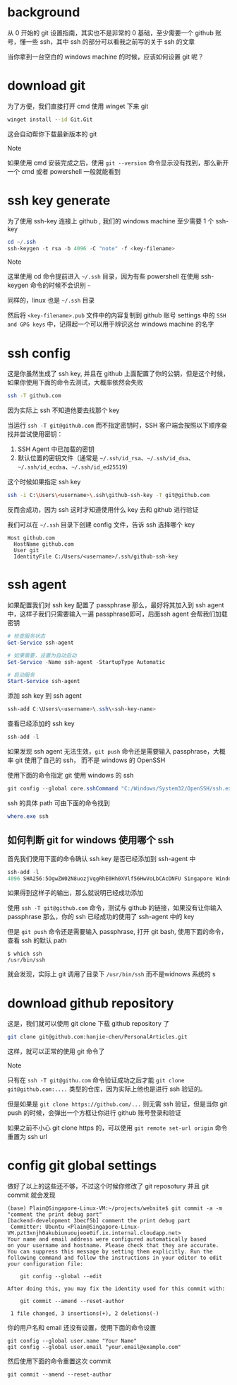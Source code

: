 # background

从 0 开始的 git 设置指南，其实也不是非常的 0 基础，至少需要一个 github 账号，懂一些 ssh，其中 ssh 的部分可以看我之前写的关于 ssh 的文章

当你拿到一台空白的 windows machine 的时候，应该如何设置 git 呢？



# download git

为了方便，我们直接打开 cmd 使用 winget 下来 git

```cmd
winget install --id Git.Git
```

这会自动帮你下载最新版本的 git

> [!note]
>
> 如果使用 cmd 安装完成之后，使用 `git --version` 命令显示没有找到，那么新开一个 cmd 或者 powershell 一般就能看到



# ssh key generate

为了使用 ssh-key 连接上 github , 我们的 windows machine 至少需要 1 个 ssh-key

```powershell
cd ~/.ssh
ssh-keygen -t rsa -b 4096 -C "note" -f <key-filename>
```

> [!note]
>
> 这里使用 cd 命令提前进入 `~/.ssh` 目录，因为有些 powershell 在使用 ssh-keygen 命令的时候不会识别 `~`
>
> 同样的，linux 也是 `~/.ssh` 目录

然后将 `<key-filename>.pub` 文件中的内容复制到 github 账号 settings 中的 `SSH and GPG keys` 中，记得起一个可以用于辨识这台 windows machine 的名字

# ssh config

这是你虽然生成了 ssh key, 并且在 github 上面配置了你的公钥，但是这个时候，如果你使用下面的命令去测试，大概率依然会失败

```bash
ssh -T github.com
```

因为实际上 ssh 不知道他要去找那个 key

当运行 `ssh -T git@github.com` 而不指定密钥时，SSH 客户端会按照以下顺序查找并尝试使用密钥：

1. SSH Agent 中已加载的密钥
2. 默认位置的密钥文件（通常是 `~/.ssh/id_rsa`、`~/.ssh/id_dsa`、`~/.ssh/id_ecdsa`、`~/.ssh/id_ed25519`）

这个时候如果指定 ssh key

```bash
ssh -i C:\Users\<username>\.ssh\github-ssh-key -T git@github.com
```

反而会成功，因为 ssh 这时才知道使用什么 key 去和 github 进行验证

我们可以在 `~/.ssh` 目录下创建 config 文件，告诉 ssh 选择哪个 key

```
Host github.com
  HostName github.com
  User git
  IdentityFile C:/Users/<username>/.ssh/github-ssh-key
```



# ssh agent

如果配置我们对 ssh key 配置了 passphrase 那么，最好将其加入到 ssh agent 中，这样子我们只需要输入一遍 passphrase即可，后面ssh agent 会帮我们加载密钥

```powershell
# 检查服务状态
Get-Service ssh-agent

# 如果需要，设置为自动启动
Set-Service -Name ssh-agent -StartupType Automatic

# 启动服务
Start-Service ssh-agent
```

添加 ssh key 到 ssh agent

```powershell
ssh-add C:\Users\<username>\.ssh\<ssh-key-name>
```

查看已经添加的 ssh key

```powershell
ssh-add -l
```

如果发现 ssh agent 无法生效，`git push` 命令还是需要输入 passphrase，大概率 git 使用了自己的 ssh， 而不是 windows 的 OpenSSH

使用下面的命令指定 git 使用 windows 的 ssh

```powershell
git config --global core.sshCommand "C:/Windows/System32/OpenSSH/ssh.exe"
```

ssh 的具体 path 可由下面的命令找到

```powershell
where.exe ssh
```

## 如何判断 git for windows 使用哪个 ssh

首先我们使用下面的命令确认 ssh key 是否已经添加到 ssh-agent 中

```powershell
ssh-add -l
4096 SHA256:5OgwZW02N8uozjVqgRhE0Hh0XVlf56HwVoLbCAcDNFU Singapore Windows VM Github SSH key (RSA)
```

如果得到这样子的输出，那么就说明已经成功添加

使用 `ssh -T git@github.com` 命令，测试与 github 的链接，如果没有让你输入 passphrase 那么，你的 ssh 已经成功的使用了 ssh-agent 中的 key

但是 `git push` 命令还是需要输入 passphrase, 打开 git bash, 使用下面的命令，查看 ssh 的默认 path

```shell
$ which ssh
/usr/bin/ssh
```

就会发现，实际上 git 调用了目录下 `/usr/bin/ssh` 而不是widnows 系统的 s

# download github repository

这是，我们就可以使用 git clone 下载 github repository 了

```bash
git clone git@github.com:hanjie-chen/PersonalArticles.git
```

这样，就可以正常的使用 git 命令了

> [!note]
>
> 只有在 `ssh -T git@githu.com` 命令验证成功之后才能 `git clone git@github.com:....` 类型的仓库，因为实际上他也是进行 ssh 验证的。
>
> 但是如果是 `git clone https://github.com/...` 则无需 ssh 验证，但是当你 git push 的时候，会弹出一个方框让你进行 github 账号登录和验证

如果之前不小心 git clone https 的，可以使用 `git remote set-url origin` 命令重置为 ssh url



# config git global settings

做好了以上的这些还不够，不过这个时候你修改了 git reposotury 并且 git commit 就会发现

```shell
(base) Plain@Singapore-Linux-VM:~/projects/website$ git commit -a -m "comment the print debug part"
[backend-development 3becf5b] comment the print debug part
 Committer: Ubuntu <Plain@Singapore-Linux-VM.pzt3xnjh0akubiunuoujeoe0if.ix.internal.cloudapp.net>
Your name and email address were configured automatically based
on your username and hostname. Please check that they are accurate.
You can suppress this message by setting them explicitly. Run the
following command and follow the instructions in your editor to edit
your configuration file:

    git config --global --edit

After doing this, you may fix the identity used for this commit with:

    git commit --amend --reset-author

 1 file changed, 3 insertions(+), 2 deletions(-)
```

你的用户名和 email 还没有设置，使用下面的命令设置

```shell
git config --global user.name "Your Name"
git config --global user.email "your.email@example.com"
```

然后使用下面的命令重置这次 commit

```shell
git commit --amend --reset-author
```





